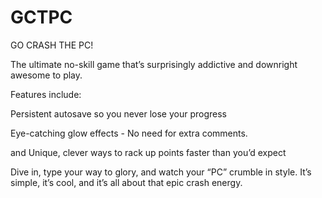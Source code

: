 # GCTPC

GO CRASH THE PC!

The ultimate no-skill game that’s surprisingly addictive and downright awesome to play.

Features include:

Persistent autosave so you never lose your progress

Eye-catching glow effects - No need for extra comments.

and Unique, clever ways to rack up points faster than you’d expect 

Dive in, type your way to glory, and watch your “PC” crumble in style. It’s simple, it’s cool, and it’s all about that epic crash energy.
